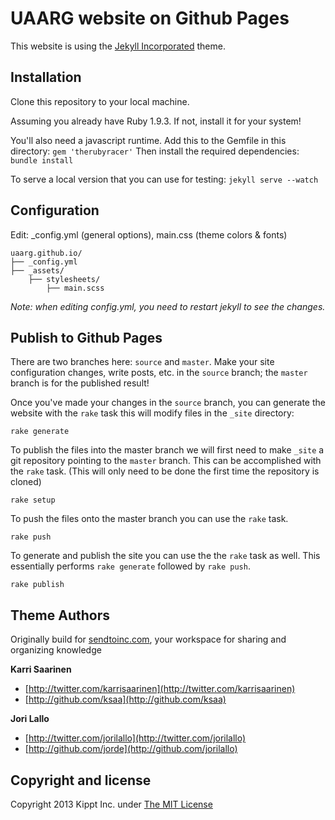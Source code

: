 # UAARG website on Github Pages
This website is using the [Jekyll Incorporated](http://incorporated.sendtoinc.com/) theme.

## Installation
Clone this repository to your local machine.

Assuming you already have Ruby 1.9.3. If not, install it for your system!

You'll also need a javascript runtime. Add this to the Gemfile in this directory:
`gem 'therubyracer'`
Then install the required dependencies:
`bundle install`

To serve a local version that you can use for testing:
`jekyll serve --watch`
    
## Configuration
Edit: _config.yml (general options), main.css (theme colors &amp; fonts)

```
uaarg.github.io/
├── _config.yml
├── _assets/
    ├── stylesheets/
        ├── main.scss
```

_Note: when editing _config.yml, you need to restart jekyll to see the changes.__

    
## Publish to Github Pages
There are two branches here: `source` and `master`. Make your site configuration changes, write posts, etc. in the `source` branch; the `master` branch is for the published result!

Once you've made your changes in the `source` branch, you can generate the website with the `rake` task this will modify files in the `_site` directory:
``` 
rake generate
```

To publish the files into the master branch we will first need to make `_site` a git repository pointing to the `master` branch. This can be accomplished with the `rake` task. (This will only need to be done the first time the repository is cloned) 
```
rake setup
```

To push the files onto the master branch you can use the `rake` task.
```
rake push
```

To generate and publish the site you can use the the `rake` task as well. This essentially performs `rake generate` followed by `rake push`.
```
rake publish
```


## Theme Authors

Originally build for [sendtoinc.com](https://sendtoinc.com), your workspace for sharing and organizing knowledge

**Karri Saarinen**

+ [http://twitter.com/karrisaarinen](http://twitter.com/karrisaarinen)
+ [http://github.com/ksaa](http://github.com/ksaa)

**Jori Lallo**

+ [http://twitter.com/jorilallo](http://twitter.com/jorilallo)
+ [http://github.com/jorde](http://github.com/jorilallo)

## Copyright and license

Copyright 2013 Kippt Inc. under [The MIT License ](LICENSE)

